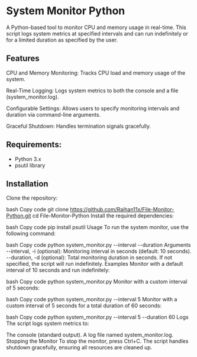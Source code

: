 # System Monitor Python

A Python-based tool to monitor CPU and memory usage in real-time. This script logs system metrics at specified intervals and can run indefinitely or for a limited duration as specified by the user.

## Features

CPU and Memory Monitoring: Tracks CPU load and memory usage of the system.

Real-Time Logging: Logs system metrics to both the console and a file (system_monitor.log).

Configurable Settings: Allows users to specify monitoring intervals and duration via command-line arguments.

Graceful Shutdown: Handles termination signals gracefully.

## Requirements:

- Python 3.x
- psutil library

## Installation

Clone the repository:

bash
Copy code
git clone https://github.com/Raihan11x/File-Monitor-Python.git
cd File-Monitor-Python
Install the required dependencies:

bash
Copy code
pip install psutil
Usage
To run the system monitor, use the following command:

bash
Copy code
python system_monitor.py --interval <interval> --duration <duration>
Arguments
--interval, -i (optional): Monitoring interval in seconds (default: 10 seconds).
--duration, -d (optional): Total monitoring duration in seconds. If not specified, the script will run indefinitely.
Examples
Monitor with a default interval of 10 seconds and run indefinitely:

bash
Copy code
python system_monitor.py
Monitor with a custom interval of 5 seconds:

bash
Copy code
python system_monitor.py --interval 5
Monitor with a custom interval of 5 seconds for a total duration of 60 seconds:

bash
Copy code
python system_monitor.py --interval 5 --duration 60
Logs
The script logs system metrics to:

The console (standard output).
A log file named system_monitor.log.
Stopping the Monitor
To stop the monitor, press Ctrl+C. The script handles shutdown gracefully, ensuring all resources are cleaned up.
